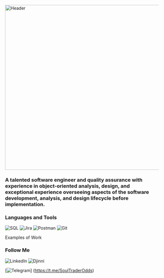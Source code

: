 [<img alt="Header" height="540" src="https://github.com/KIngGidra/KingGidra/blob/main/.idea/Assets/Ao.gif" width="540"/>](https://dou.ua/users/igor-strelbitskii/)


### A talented software engineer and quality assurance with experience in object-oriented analysis, design, and exceptional experience overseeing aspects of the software development, analysis, and design lifecycle before implementation.
    
### Languages and Tools

![SQL](https://img.shields.io/badge/-Sql-090909?style=for-the-badge&logo=mysql)      ![Jira](https://img.shields.io/badge/-Jira-090909?style=for-the-badge&logo=jiraSoftware) ![Postman](https://img.shields.io/badge/-Postman-090909?style=for-the-badge&logo=Postman)
![Git](https://img.shields.io/badge/-Git-090909?style=for-the-badge&logo=Git) 

Examples of Work


### Follow Me

![LinkedIn](https://img.shields.io/badge/-LinkedIn-090909?style=for-the-badge&logo=LinkedIn)
![Djinni](https://img.shields.io/badge/-Djinny-090909?style=for-the-badge&logo=Djinni)

[![Telegram](https://img.shields.io/badge/-Telegram-090909?style=for-the-badge&logo=telegram)] (https://t.me/SoulTraderOdds)



